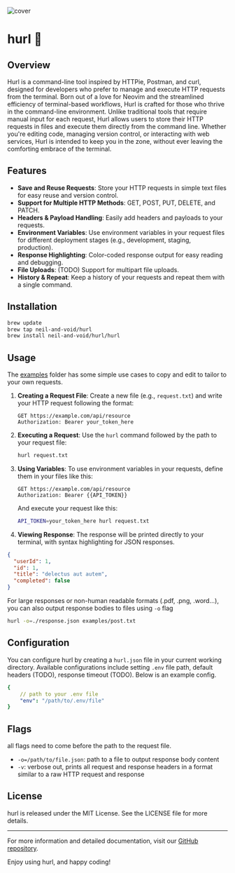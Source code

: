 

![cover](https://github.com/neil-and-void/hurl/assets/46465568/5c232cc1-f6ec-4b5f-ae9f-ac7d3c87c95a)
# hurl 🤮
## Overview

Hurl is a command-line tool inspired by HTTPie, Postman, and curl, designed for developers who prefer to manage and execute HTTP requests from the terminal. Born out of a love for Neovim and the streamlined efficiency of terminal-based workflows, Hurl is crafted for those who thrive in the command-line environment. Unlike traditional tools that require manual input for each request, Hurl allows users to store their HTTP requests in files and execute them directly from the command line. Whether you're editing code, managing version control, or interacting with web services, Hurl is intended to keep you in the zone, without ever leaving the comforting embrace of the terminal.

## Features

- **Save and Reuse Requests**: Store your HTTP requests in simple text files for easy reuse and version control.
- **Support for Multiple HTTP Methods**: GET, POST, PUT, DELETE, and PATCH.
- **Headers & Payload Handling**: Easily add headers and payloads to your requests.
- **Environment Variables**: Use environment variables in your request files for different deployment stages (e.g., development, staging, production).
- **Response Highlighting**: Color-coded response output for easy reading and debugging.
- **File Uploads**: (TODO) Support for multipart file uploads. 
- **History & Repeat**: Keep a history of your requests and repeat them with a single command.

## Installation

```bash
brew update
brew tap neil-and-void/hurl
brew install neil-and-void/hurl/hurl
```

## Usage

The [examples](https://github.com/neil-and-void/hurl/tree/main/examples) folder has some simple use cases to copy and edit to tailor to your own requests.

1. **Creating a Request File**: Create a new file (e.g., `request.txt`) and write your HTTP request following the format:

    ```
    GET https://example.com/api/resource
    Authorization: Bearer your_token_here
    ```

2. **Executing a Request**: Use the `hurl` command followed by the path to your request file:

    ```bash
    hurl request.txt
    ```

3. **Using Variables**: To use environment variables in your requests, define them in your files like this:

    ```
    GET https://example.com/api/resource
    Authorization: Bearer {{API_TOKEN}}
    ```

    And execute your request like this:

    ```bash
    API_TOKEN=your_token_here hurl request.txt
    ```

4. **Viewing Response**: The response will be printed directly to your terminal, with syntax highlighting for JSON responses.

```json
{
  "userId": 1,
  "id": 1,
  "title": "delectus aut autem",
  "completed": false
}
```

For large responses or non-human readable formats (.pdf, .png, .word...), you can also output response bodies to files using `-o` flag
```bash
hurl -o=./response.json examples/post.txt
```
## Configuration
You can configure hurl by creating a `hurl.json` file in your current working directory. Available configurations include setting `.env` file path, default headers (TODO), response timeout (TODO). Below is an example config.
```yaml
{
    // path to your .env file
    "env": "/path/to/.env/file"
}
```

## Flags
all flags need to come before the path to the request file.
* `-o=/path/to/file.json`: path to a file to output response body content
* `-v`: verbose out, prints all request and response headers in a format similar to a raw HTTP request and response


## License

hurl is released under the MIT License. See the LICENSE file for more details.

---

For more information and detailed documentation, visit our [GitHub repository](https://github.com/yourusername/hurl).

Enjoy using hurl, and happy coding!

